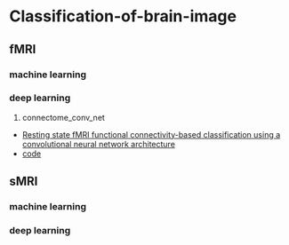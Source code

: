 # Classification-of-brain-image
## fMRI
### machine learning
### deep learning
1. connectome_conv_net  
* [Resting state fMRI functional connectivity-based classification using a convolutional neural network architecture](https://arxiv.org/ftp/arxiv/papers/1707/1707.06682.pdf)  
* [code](https://github.com/MRegina/connectome_conv_net)
## sMRI
### machine learning
### deep learning
